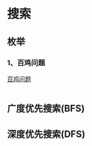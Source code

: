 # 搜索

## 枚举

### 1、百鸡问题

[百鸡问题](https://www.nowcoder.com/practice/01d161052db64c249a47fc723b4fd5db?tpId=40&tqId=21487&tPage=1&rp=1&ru=/ta/kaoyan&qru=/ta/kaoyan/question-ranking)

```java

```



## 广度优先搜索(BFS)



## 深度优先搜索(DFS)

